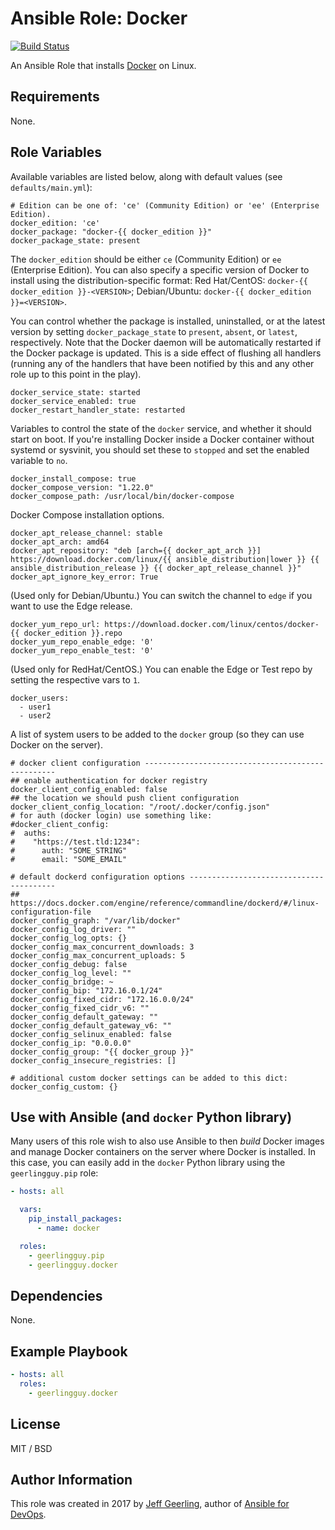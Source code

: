 # Ansible Role: Docker

[![Build Status](https://travis-ci.org/geerlingguy/ansible-role-docker.svg?branch=master)](https://travis-ci.org/geerlingguy/ansible-role-docker)

An Ansible Role that installs [Docker](https://www.docker.com) on Linux.

## Requirements

None.

## Role Variables

Available variables are listed below, along with default values (see `defaults/main.yml`):

    # Edition can be one of: 'ce' (Community Edition) or 'ee' (Enterprise Edition).
    docker_edition: 'ce'
    docker_package: "docker-{{ docker_edition }}"
    docker_package_state: present

The `docker_edition` should be either `ce` (Community Edition) or `ee` (Enterprise Edition). You can also specify a specific version of Docker to install using the distribution-specific format: Red Hat/CentOS: `docker-{{ docker_edition }}-<VERSION>`; Debian/Ubuntu: `docker-{{ docker_edition }}=<VERSION>`.

You can control whether the package is installed, uninstalled, or at the latest version by setting `docker_package_state` to `present`, `absent`, or `latest`, respectively. Note that the Docker daemon will be automatically restarted if the Docker package is updated. This is a side effect of flushing all handlers (running any of the handlers that have been notified by this and any other role up to this point in the play).

    docker_service_state: started
    docker_service_enabled: true
    docker_restart_handler_state: restarted

Variables to control the state of the `docker` service, and whether it should start on boot. If you're installing Docker inside a Docker container without systemd or sysvinit, you should set these to `stopped` and set the enabled variable to `no`.

    docker_install_compose: true
    docker_compose_version: "1.22.0"
    docker_compose_path: /usr/local/bin/docker-compose

Docker Compose installation options.

    docker_apt_release_channel: stable
    docker_apt_arch: amd64
    docker_apt_repository: "deb [arch={{ docker_apt_arch }}] https://download.docker.com/linux/{{ ansible_distribution|lower }} {{ ansible_distribution_release }} {{ docker_apt_release_channel }}"
    docker_apt_ignore_key_error: True

(Used only for Debian/Ubuntu.) You can switch the channel to `edge` if you want to use the Edge release.

    docker_yum_repo_url: https://download.docker.com/linux/centos/docker-{{ docker_edition }}.repo
    docker_yum_repo_enable_edge: '0'
    docker_yum_repo_enable_test: '0'

(Used only for RedHat/CentOS.) You can enable the Edge or Test repo by setting the respective vars to `1`.

    docker_users:
      - user1
      - user2

A list of system users to be added to the `docker` group (so they can use Docker on the server).

    # docker client configuration --------------------------------------------------
    ## enable authentication for docker registry
    docker_client_config_enabled: false
    ## the location we should push client configuration
    docker_client_config_location: "/root/.docker/config.json"
    # for auth (docker login) use something like:
    #docker_client_config:
    #  auths:
    #    "https://test.tld:1234":
    #      auth: "SOME_STRING"
    #      email: "SOME_EMAIL"
    
    # default dockerd configuration options ----------------------------------------
    ## https://docs.docker.com/engine/reference/commandline/dockerd/#/linux-configuration-file
    docker_config_graph: "/var/lib/docker"
    docker_config_log_driver: ""
    docker_config_log_opts: {}
    docker_config_max_concurrent_downloads: 3
    docker_config_max_concurrent_uploads: 5
    docker_config_debug: false
    docker_config_log_level: ""
    docker_config_bridge: ~
    docker_config_bip: "172.16.0.1/24"
    docker_config_fixed_cidr: "172.16.0.0/24"
    docker_config_fixed_cidr_v6: ""
    docker_config_default_gateway: ""
    docker_config_default_gateway_v6: ""
    docker_config_selinux_enabled: false
    docker_config_ip: "0.0.0.0"
    docker_config_group: "{{ docker_group }}"
    docker_config_insecure_registries: []
    
    # additional custom docker settings can be added to this dict:
    docker_config_custom: {}

## Use with Ansible (and `docker` Python library)

Many users of this role wish to also use Ansible to then _build_ Docker images and manage Docker containers on the server where Docker is installed. In this case, you can easily add in the `docker` Python library using the `geerlingguy.pip` role:

```yaml
- hosts: all

  vars:
    pip_install_packages:
      - name: docker

  roles:
    - geerlingguy.pip
    - geerlingguy.docker
```

## Dependencies

None.

## Example Playbook

```yaml
- hosts: all
  roles:
    - geerlingguy.docker
```

## License

MIT / BSD

## Author Information

This role was created in 2017 by [Jeff Geerling](https://www.jeffgeerling.com/), author of [Ansible for DevOps](https://www.ansiblefordevops.com/).

